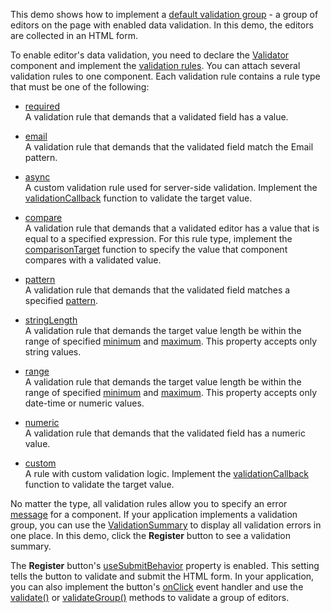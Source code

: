 This demo shows how to implement a [default validation group](/Documentation/Guide/UI_Components/Common/UI_Widgets/Data_Validation/#Validate_Several_Editor_Values/Group_the_Editors) - a group of editors on the page with enabled data validation. In this demo, the editors are collected in an HTML form.

To enable editor's data validation, you need to declare the [Validator](/Documentation/ApiReference/UI_Components/dxValidator/) component and implement the [validation rules](/Documentation/ApiReference/UI_Components/dxValidator/Validation_Rules/). You can attach several validation rules to one component. Each validation rule contains a rule type that must be one of the following:

- [required](/Documentation/ApiReference/UI_Components/dxValidator/Validation_Rules/RequiredRule/)    
A validation rule that demands that a validated field has a value.

- [email](/Documentation/ApiReference/UI_Components/dxValidator/Validation_Rules/EmailRule/)    
A validation rule that demands that the validated field match the Email pattern.

- [async](/Documentation/ApiReference/UI_Components/dxValidator/Validation_Rules/AsyncRule/)    
A custom validation rule used for server-side validation. Implement the [validationCallback](/Documentation/ApiReference/UI_Components/dxValidator/Validation_Rules/AsyncRule/#validationCallback) function to validate the target value.

- [compare](/Documentation/ApiReference/UI_Components/dxValidator/Validation_Rules/CompareRule/)    
A validation rule that demands that a validated editor has a value that is equal to a specified expression. For this rule type, implement the [comparisonTarget](/Documentation/ApiReference/UI_Components/dxValidator/Validation_Rules/CompareRule/#comparisonTarget) function to specify the value that component compares with a validated value.

- [pattern](/Documentation/ApiReference/UI_Components/dxValidator/Validation_Rules/PatternRule/)    
A validation rule that demands that the validated field matches a specified [pattern](/Documentation/ApiReference/UI_Components/dxValidator/Validation_Rules/PatternRule/#pattern). 

- [stringLength](/Documentation/ApiReference/UI_Components/dxValidator/Validation_Rules/StringLengthRule/)   
A validation rule that demands the target value length be within the range of specified [minimum](/Documentation/ApiReference/UI_Components/dxValidator/Validation_Rules/StringLengthRule/#min) and [maximum](/Documentation/ApiReference/UI_Components/dxValidator/Validation_Rules/StringLengthRule/#max). This property accepts only string values.

- [range](/Documentation/ApiReference/UI_Components/dxValidator/Validation_Rules/RangeRule/)  
A validation rule that demands the target value length be within the range of specified [minimum](/Documentation/ApiReference/UI_Components/dxValidator/Validation_Rules/RangeRule/#min) and [maximum](/Documentation/ApiReference/UI_Components/dxValidator/Validation_Rules/RangeRule/#max). This property accepts only date-time or numeric values.  

- [numeric](/Documentation/ApiReference/UI_Components/dxValidator/Validation_Rules/NumericRule/)    
A validation rule that demands that the validated field has a numeric value.

- [custom](/Documentation/ApiReference/UI_Components/dxValidator/Validation_Rules/CustomRule/)    
A rule with custom validation logic. Implement the [validationCallback](/Documentation/ApiReference/UI_Components/dxValidator/Validation_Rules/AsyncRule/#validationCallback) function to validate the target value.

No matter the type, all validation rules allow you to specify an error [message](/Documentation/ApiReference/UI_Components/dxValidator/Validation_Rules/RequiredRule/#message) for a component. If your application implements a validation group, you can use the [ValidationSummary](/Documentation/ApiReference/UI_Components/dxValidationSummary/) to display all validation errors in one place. In this demo, click the **Register** button to see a validation summary.

The **Register** button's [useSubmitBehavior](/Documentation/ApiReference/UI_Components/dxButton/Configuration/#useSubmitBehavior) property is enabled. This setting tells the button to validate and submit the HTML form. In your application, you can also implement the button's [onClick](/Documentation/ApiReference/UI_Components/dxButton/Configuration/#onClick) event handler and use the [validate()](/Documentation/ApiReference/UI_Components/dxValidationGroup/Methods/#validate) or [validateGroup()](/Documentation/ApiReference/Common/Utils/validationEngine/#validateGroup) methods to validate a group of editors.